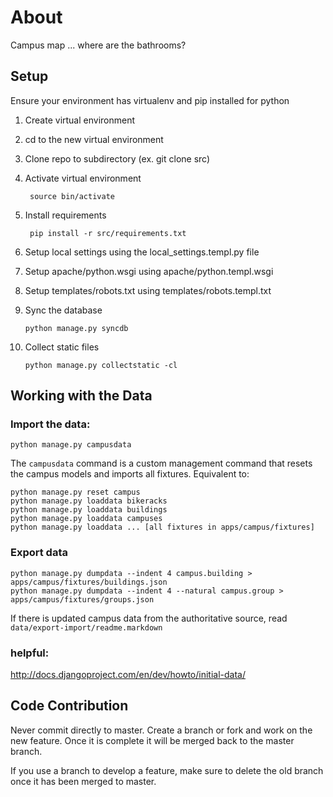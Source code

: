 # About
Campus map ... where are the bathrooms?

## Setup
Ensure your environment has virtualenv and pip installed for python
1. Create virtual environment
2. cd to the new virtual environment
3. Clone repo to subdirectory (ex. git clone <url> src)
4. Activate virtual environment

        source bin/activate
5. Install requirements

        pip install -r src/requirements.txt
7. Setup local settings using the local_settings.templ.py file
8. Setup apache/python.wsgi using apache/python.templ.wsgi
9. Setup templates/robots.txt using templates/robots.templ.txt
10. Sync the database

        python manage.py syncdb
11. Collect static files

        python manage.py collectstatic -cl

## Working with the Data

### Import the data:

    python manage.py campusdata

The `campusdata` command is a custom management command that resets the campus models and imports all fixtures. Equivalent to:

    python manage.py reset campus
    python manage.py loaddata bikeracks
    python manage.py loaddata buildings
    python manage.py loaddata campuses
    python manage.py loaddata ... [all fixtures in apps/campus/fixtures]


### Export data
    python manage.py dumpdata --indent 4 campus.building > apps/campus/fixtures/buildings.json
    python manage.py dumpdata --indent 4 --natural campus.group > apps/campus/fixtures/groups.json

If there is updated campus data from the authoritative source, read `data/export-import/readme.markdown`

### helpful:
http://docs.djangoproject.com/en/dev/howto/initial-data/

## Code Contribution
Never commit directly to master. Create a branch or fork and work on the new feature. Once it is complete it will be merged back to the master branch.

If you use a branch to develop a feature, make sure to delete the old branch once it has been merged to master.
